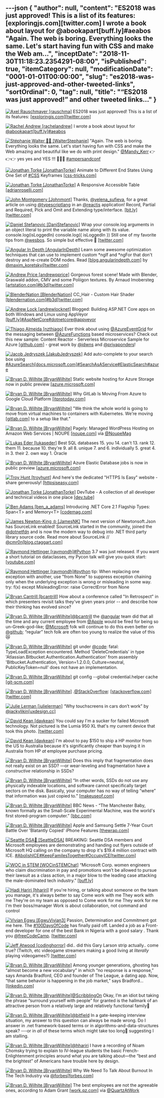---json
{
  "author": null,
  "content": "ES2018 was just approved! This is a list of its features: [exploringjs.com][twitter.com] I wrote a book about layout for @abookapart[buff.ly]#aeabos \"Again. The web is boring. Everything looks the same. Let's start having fun with CSS and make the Web am...",
  "inceptDate": "2018-11-30T11:18:23.2354291-08:00",
  "isPublished": true,
  "itemCategory": null,
  "modificationDate": "0001-01-01T00:00:00",
  "slug": "es2018-was-just-approved-and-other-tweeted-links",
  "sortOrdinal": 0,
  "tag": null,
  "title": "“ES2018 was just approved!” and other tweeted links…"
}
---

[<img alt="Axel Rauschmayer [rauschma]" src="https://songhay.blob.core.windows.net:443/shared-social-twitter/rauschma.jpeg">](https://t.co/8gJIAKUT5n) ES2018 was just approved! This is a list of its features: [[exploringjs.com]](http://exploringjs.com/es2018-es2019/toc.html)[[twitter.com]](https://twitter.com/littledan/status/1011904260315938816)

[<img alt="Rachel Andrew [rachelandrew]" src="https://songhay.blob.core.windows.net:443/shared-social-twitter/rachelandrew.jpg">](https://t.co/bnYdfVIAqQ) I wrote a book about layout for [@abookapart](http://twitter.com/@abookapart)[[buff.ly]](https://buff.ly/2pSS5Yr)[#aeabos](http://twitter.com/search?q='%23aeabos)

[<img alt="Stéphanie Walter 🦊🌈 [WalterStephanie]" src="https://songhay.blob.core.windows.net:443/shared-social-twitter/WalterStephanie.jpg">](https://t.co/sr5yk0Onde) "Again. The web is boring. Everything looks the same. Let's start having fun with CSS and make the Web amazing and beautiful like we do with print design." [@Mandy_Kerr](http://twitter.com/@Mandy_Kerr) 👉👉👉 yes yes and YES !!! 💜💜💜 [#ampersandconf](http://twitter.com/search?q='%23ampersandconf)

[<img alt="Jonathan Torke [JonathanTorke]" src="https://songhay.blob.core.windows.net:443/shared-social-twitter/JonathanTorke.jpg">](https://t.co/HhuiDe5OwM) Animate to Different End States Using One Set of [#CSS](http://twitter.com/search?q='%23CSS) Keyframes [[css-tricks.com]](https://css-tricks.com/animate-different-end-states-using-one-set-css-keyframes/)

[<img alt="Jonathan Torke [JonathanTorke]" src="https://songhay.blob.core.windows.net:443/shared-social-twitter/JonathanTorke.jpg">](https://t.co/HhuiDe5OwM) A Responsive Accessible Table [[adrianroselli.com]](http://adrianroselli.com/2017/11/a-responsive-accessible-table.html)

[<img alt="John Montgomery [Johnmont]" src="https://songhay.blob.core.windows.net:443/shared-social-twitter/Johnmont.jpg">](https://t.co/IH1MqWC0NP) Thanks, [@yelena_sufieva](http://twitter.com/@yelena_sufieva), for a great article on using [@typescriptlang](http://twitter.com/@typescriptlang) in an [@reactjs](http://twitter.com/@reactjs) application! Record, Partial and Required, Pick and Omit and Extending type/interface. [[bit.ly]](http://bit.ly/2MzXZqZ)[[twitter.com]](https://twitter.com/Johnmont/status/1012826559483392003/photo/1)

[<img alt="Daniel Stefanovic [DaniStefanovic]" src="https://songhay.blob.core.windows.net:443/shared-social-twitter/DaniStefanovic.jpg">](https://twitter.com/DaniStefanovic) Wrap your console.log arguments in an object literal to print the variable name along with its value. console.log(isLoggedIn) console.log({ isLoggedIn }) Still one of my favorite tips from [@wesbos](http://twitter.com/@wesbos). So simple but effective 💪 [[twitter.com]](https://twitter.com/DaniStefanovic/status/1011923716085821440/photo/1)

[<img alt="Angular In Depth [AngularInDepth]" src="https://songhay.blob.core.windows.net:443/shared-social-twitter/AngularInDepth.jpg">](https://twitter.com/AngularInDepth) Learn some awesome optimization techniques that can use to implement custom *ngIf and *ngFor that don't destroy and re-create DOM nodes. Read [[blog.angularindepth.com]](https://blog.angularindepth.com/working-with-dom-in-angular-unexpected-consequences-and-optimization-techniques-682ac09f6866) by [@maxim_koretskyi](http://twitter.com/@maxim_koretskyi)[[twitter.com]](https://twitter.com/AngularInDepth/status/1012575746806702080/photo/1)

[<img alt="Andrew Price [andrewpprice]" src="https://songhay.blob.core.windows.net:443/shared-social-twitter/andrewpprice.jpg">](https://t.co/qxkICnrsLq) Gorgeous forest scene! Made with Blender, Graswald addon, CMV and some Poliigon textures. By Arnaud Imobersteg [[artstation.com]](https://www.artstation.com/artwork/2RJGK)[#b3d](http://twitter.com/search?q='%23b3d)[[twitter.com]](https://twitter.com/andrewpprice/status/1011172166820356096/photo/1)

[<img alt="BlenderNation [BlenderNation]" src="https://songhay.blob.core.windows.net:443/shared-social-twitter/BlenderNation.jpg">](https://t.co/Kndjl7hMpn) CC_Hair - Custom Hair Shader [[blendernation.com]](http://www.blendernation.com/2018/06/27/cc_hair-custom-hair-shader/)[#b3d](http://twitter.com/search?q='%23b3d)[[twitter.com]](https://twitter.com/BlenderNation/status/1011899091977146369/photo/1)

[<img alt="Andrew Lock [andrewlocknet]" src="https://songhay.blob.core.windows.net:443/shared-social-twitter/andrewlocknet.jpg">](https://t.co/vQQmDSd1my) Blogged: Building ASP​.NET Core apps on both Windows and Linux using AppVeyor [[buff.ly]](https://buff.ly/2IrDLNO)[#AspNetCore](http://twitter.com/search?q='%23AspNetCore)[#dotnetcore](http://twitter.com/search?q='%23dotnetcore)[@appveyor](http://twitter.com/@appveyor)

[<img alt="Thiago Almeida [nzthiago]" src="https://songhay.blob.core.windows.net:443/shared-social-twitter/nzthiago.jpg">](https://twitter.com/nzthiago) Ever think about using [@AzureEventGrid](http://twitter.com/@AzureEventGrid) for the messaging between [@AzureFunctions](http://twitter.com/@AzureFunctions) based microservices? Check out this new sample: Content Reactor - Serverless Microservice Sample for Azure [[github.com]](https://github.com/Azure-Samples/Serverless-Eventing-Platform-for-Microservices) - great work by [@jdwns](http://twitter.com/@jdwns) and [@priyaponders](http://twitter.com/@priyaponders)! 

[<img alt="Jacob Jedryszek [JakubJedryszek]" src="https://songhay.blob.core.windows.net:443/shared-social-twitter/JakubJedryszek.jpg">](https://t.co/OdJs1nqtwW) Add auto-complete to your search box using [#AzureSearch](http://twitter.com/search?q='%23AzureSearch)[[docs.microsoft.com]](https://docs.microsoft.com/en-us/azure/search/search-autocomplete-tutorial)[#SearchAsAService](http://twitter.com/search?q='%23SearchAsAService)[#ElasticSearch](http://twitter.com/search?q='%23ElasticSearch)[#azure](http://twitter.com/search?q='%23azure)

[<img alt="Bryan D. Wilhite [BryanWilhite]" src="https://songhay.blob.core.windows.net:443/shared-social-twitter/BryanWilhite.jpeg">](http://t.co/UNdqV0Z1zz) Static website hosting for Azure Storage now in public preview [[azure.microsoft.com]](https://azure.microsoft.com/blog/azure-storage-static-web-hosting-public-preview/)

[<img alt="Bryan D. Wilhite [BryanWilhite]" src="https://songhay.blob.core.windows.net:443/shared-social-twitter/BryanWilhite.jpeg">](http://t.co/UNdqV0Z1zz) Why GitLab Is Moving From Azure to Google Cloud Platform [[itprotoday.com]](http://www.itprotoday.com/containers/why-gitlab-moving-azure-google-cloud-platform)

[<img alt="Bryan D. Wilhite [BryanWilhite]" src="https://songhay.blob.core.windows.net:443/shared-social-twitter/BryanWilhite.jpeg">](http://t.co/UNdqV0Z1zz) "We think the whole world is going to move from virtual machines to containers with Kubernetes. We're moving [[gitlab.com]](http://GitLab.com) to a setup like that." 

[<img alt="Bryan D. Wilhite [BryanWilhite]" src="https://songhay.blob.core.windows.net:443/shared-social-twitter/BryanWilhite.jpeg">](http://t.co/UNdqV0Z1zz) Pagely: Managed WordPress Hosting on Amazon Web Services | NOUPE [[noupe.com]](https://www.noupe.com/?p=104755) via [@NoupeMag](http://twitter.com/@NoupeMag)

[<img alt="Lukas Eder [lukaseder]" src="https://songhay.blob.core.windows.net:443/shared-social-twitter/lukaseder.jpg">](https://t.co/GM9UZOQazM) Best SQL databases 15. you 14. can't 13. rank 12. them 11. because 10. they're 9. all 8. unique 7. and 6. individually 5. great 4. in 3. their 2. own way 1. Oracle 

[<img alt="Bryan D. Wilhite [BryanWilhite]" src="https://songhay.blob.core.windows.net:443/shared-social-twitter/BryanWilhite.jpeg">](http://t.co/UNdqV0Z1zz) Azure Elastic Database jobs is now in public preview [[azure.microsoft.com]](https://azure.microsoft.com/blog/azure-elastic-database-jobs-is-now-in-public-preview/)

[<img alt="Troy Hunt [troyhunt]" src="https://songhay.blob.core.windows.net:443/shared-social-twitter/troyhunt.jpg">](https://t.co/AfbmRkyvh8) And here's the dedicated "HTTPS Is Easy" website - share generously! [[httpsiseasy.com]](https://httpsiseasy.com/)

[<img alt="Jonathan Torke [JonathanTorke]" src="https://songhay.blob.core.windows.net:443/shared-social-twitter/JonathanTorke.jpg">](https://t.co/HhuiDe5OwM) DevTube - A collection of all developer and technical videos in one place [[dev.tube]](https://dev.tube/)

[<img alt="Ben Adams [ben_a_adams]" src="https://songhay.blob.core.windows.net:443/shared-social-twitter/ben_a_adams.jpg">](https://t.co/ouz1BJPWro) Introducing .NET Core 2.1 Flagship Types: Span&lt;T&gt; and Memory&lt;T&gt; [[codemag.com]](https://www.codemag.com/Article/1807051/Introducing-.NET-Core-2.1-Flagship-Types-Span-T-and-Memory-T)

[<img alt="James Newton-King ♔ [JamesNK]" src="https://songhay.blob.core.windows.net:443/shared-social-twitter/JamesNK.jpeg">](http://t.co/NT5azIWwVG) The next version of Newtonsoft.Json has SourceLink enabled! SourceLink started in the community, joined the [@dotnetfdn](http://twitter.com/@dotnetfdn) and is now the modern way to debug into .NET third party library source code. Read more about SourceLink // [@cmr0n](http://twitter.com/@cmr0n)[[blog.ctaggart.com]](http://blog.ctaggart.com/2018/06/newtonsoftjson-enabling-source-link.html)

[<img alt="Raymond Hettinger [raymondh]" src="https://songhay.blob.core.windows.net:443/shared-social-twitter/raymondh.jpg">](https://t.co/r5ifYKcnD3)[#Python](http://twitter.com/search?q='%23Python) 3.7 was just released. If you want a short tutorial on dataclasses, my Pycon talk will give you quick start: [[youtube.com]](https://www.youtube.com/watch?v=T-TwcmT6Rcw)

[<img alt="Raymond Hettinger [raymondh]" src="https://songhay.blob.core.windows.net:443/shared-social-twitter/raymondh.jpg">](https://t.co/r5ifYKcnD3)[#python](http://twitter.com/search?q='%23python) tip: When replacing one exception with another, use "from None" to suppress exception chaining only when the underlying exception is wrong or misleading in some way. try: f(x) except MisleadingError: raise CorrectError from None 

[<img alt="Bryan Cantrill [bcantrill]" src="https://songhay.blob.core.windows.net:443/shared-social-twitter/bcantrill.jpg">](http://t.co/VyAyIJP8vR) How about a conference called "In Retrospect" in which presenters revisit talks they've given years prior -- and describe how their thinking has evolved since? 

[<img alt="Bryan D. Wilhite [BryanWilhite]" src="https://songhay.blob.core.windows.net:443/shared-social-twitter/BryanWilhite.jpeg">](http://t.co/UNdqV0Z1zz)[@bcantrill](http://twitter.com/@bcantrill) the [@angular](http://twitter.com/@angular) team did that all the time and any current employee from [@Apple](http://twitter.com/@Apple) would be fired for being so un-Greek-god-like; [@Microsoft](http://twitter.com/@Microsoft) folk will continue to do this even better on [@github](http://twitter.com/@github); “regular” tech folk are often too young to realize the value of this😿 

[<img alt="Bryan D. Wilhite [BryanWilhite]" src="https://songhay.blob.core.windows.net:443/shared-social-twitter/BryanWilhite.jpeg">](http://t.co/UNdqV0Z1zz) git under [@code](http://twitter.com/@code): fatal: TypeLoadException encountered. Method 'DeleteCredentials' in type 'Atlassian.Bitbucket.Authentication.Authentication' from assembly 'Bitbucket.Authentication, Version=1.2.0.0, Culture=neutral, PublicKeyToken=null' does not have an implementation. 

[<img alt="Bryan D. Wilhite [BryanWilhite]" src="https://songhay.blob.core.windows.net:443/shared-social-twitter/BryanWilhite.jpeg">](http://t.co/UNdqV0Z1zz) git config --global credential.helper cache [[git-scm.com]](https://git-scm.com/book/gr/v2/Git-Tools-Credential-Storage)

[<img alt="Bryan D. Wilhite [BryanWilhite]" src="https://songhay.blob.core.windows.net:443/shared-social-twitter/BryanWilhite.jpeg">](http://t.co/UNdqV0Z1zz) .[@StackOverflow](http://twitter.com/@StackOverflow): [[stackoverflow.com]](https://stackoverflow.com/questions/50708020/tfs-git-repository-asking-constantly-for-credentials-on-windows-command-prompt/50730273)[[twitter.com]](https://twitter.com/BryanWilhite/status/1012850709534928896/photo/1)

[<img alt="Julie Lerman [julielerman]" src="https://songhay.blob.core.windows.net:443/shared-social-twitter/julielerman.jpeg">](https://t.co/gBUhMHLXgK) “Why touchscreens in cars don’t work” by [@jackylikin](http://twitter.com/@jackylikin)[[uxdesign.cc]](https://uxdesign.cc/why-touchscreens-dont-work-in-cars-69b6ff3d4355)

[<img alt="David Kean [davkean]" src="https://songhay.blob.core.windows.net:443/shared-social-twitter/davkean.jpg">](http://t.co/UEWWGkuNlk) You could say I'm a sucker for failed Microsoft technology. Not pictured is the Lumia 950 XL that's my current device that took this photo. [[twitter.com]](https://twitter.com/davkean/status/1011409900239446016/photo/1)

[<img alt="David Kean [davkean]" src="https://songhay.blob.core.windows.net:443/shared-social-twitter/davkean.jpg">](http://t.co/UEWWGkuNlk) I'm about to pay $150 to ship a HP monitor from the US to Australia because it's significantly cheaper than buying it in Australia from HP *at* employee purchase pricing. 

[<img alt="Bryan D. Wilhite [BryanWilhite]" src="https://songhay.blob.core.windows.net:443/shared-social-twitter/BryanWilhite.jpeg">](http://t.co/UNdqV0Z1zz) Does this imply that fragmentation does not really exist on an SSD? —or wear-leveling and fragmentation have a *constructive* relationship in SSDs? 

[<img alt="Bryan D. Wilhite [BryanWilhite]" src="https://songhay.blob.core.windows.net:443/shared-social-twitter/BryanWilhite.jpeg">](http://t.co/UNdqV0Z1zz) “In other words, SSDs do not use any physically indexable locations, and software cannot specifically target sectors on the disk. Basically, your computer has no way of telling “where” that information was just copied to.” [[makeuseof.com]](https://www.makeuseof.com/tag/securely-erase-ssd-without-destroying/)

[<img alt="Bryan D. Wilhite [BryanWilhite]" src="https://songhay.blob.core.windows.net:443/shared-social-twitter/BryanWilhite.jpeg">](http://t.co/UNdqV0Z1zz) BBC News - “The Manchester Baby, known formally as the Small-Scale Experimental Machine, was the world's first stored-program computer.” [[bbc.com]](https://www.bbc.com/news/science-environment-44554891)

[<img alt="Bryan D. Wilhite [BryanWilhite]" src="https://songhay.blob.core.windows.net:443/shared-social-twitter/BryanWilhite.jpeg">](http://t.co/UNdqV0Z1zz) Apple and Samsung Settle 7-Year Court Battle Over \'Blatantly Copied\' iPhone Features [[thewrap.com]](https://www.thewrap.com/apple-and-samsung-settle-7-year-court-battle-over-iphone/#.WzQ36kun5fY.twitter)

[<img alt="Seattle DSA🌹 [SeattleDSA]" src="https://songhay.blob.core.windows.net:443/shared-social-twitter/SeattleDSA.jpg">](https://t.co/WhDbT5G5wJ) BREAKING: Seattle DSA members and Microsoft employees are demonstrating and handing out flyers outside of Microsoft HQ calling on the company to drop it's $19.4 million contract with ICE. [#AbolishICE](http://twitter.com/search?q='%23AbolishICE)[#KeepFamilesTogether](http://twitter.com/search?q='%23KeepFamilesTogether)[#OccupyICE](http://twitter.com/search?q='%23OccupyICE)[[twitter.com]](https://twitter.com/SeattleDSA/status/1012368083258753025/video/1)

[<img alt="WOC in STEM [WOCinSTEMChat]" src="https://songhay.blob.core.windows.net:443/shared-social-twitter/WOCinSTEMChat.jpg">](https://twitter.com/WOCinSTEMChat) “Microsoft Corp. women engineers who claim discrimination in pay and promotions won’t be allowed to pursue their lawsuit as a class action, in a major blow to the leading case attacking the male-dominated tech industry.” [[buff.ly]](https://buff.ly/2lz8xv9)

[<img alt="Hadi Hariri [hhariri]" src="https://songhay.blob.core.windows.net:443/shared-social-twitter/hhariri.jpg">](https://t.co/hxBQs1aO75) If you're hiring, or talking about someone on the team you manage, it's always better to say Come work with me They work with me They're on my team as opposed to Come work for me They work for me I'm their boss/manager Work is about collaboration, not command and control 

[<img alt="Vivian Egwu [EgwuVivian3]" src="https://songhay.blob.core.windows.net:443/shared-social-twitter/EgwuVivian3.jpg">](https://twitter.com/EgwuVivian3) Passion, Determination and Commitment got me here. The [#100DaysOfCode](http://twitter.com/search?q='%23100DaysOfCode) has finally paid off. Landed a job as a Front-end developer for one of the best Bank in Nigeria with a good salary . Thank you [@freeCodeCamp](http://twitter.com/@freeCodeCamp). [[twitter.com]](https://twitter.com/EgwuVivian3/status/1011713797436919808/photo/1)

[<img alt="Jeff Atwood [codinghorror]" src="https://songhay.blob.core.windows.net:443/shared-social-twitter/codinghorror.png">](http://t.co/rM9N1bQpLr) did.. did this Gary Larson strip actually.. come true? (Twitch, etc videogame streamers making a good living at *literally* playing videogames?) [[twitter.com]](https://twitter.com/codinghorror/status/1012839807150510081/photo/1)

[<img alt="Bryan D. Wilhite [BryanWilhite]" src="https://songhay.blob.core.windows.net:443/shared-social-twitter/BryanWilhite.jpeg">](http://t.co/UNdqV0Z1zz) Among younger generations, ghosting has “almost become a new vocabulary” in which “no response is a response,” says Amanda Bradford, CEO and founder of The League, a dating app. Now, “that same behavior is happening in the job market,” says Bradford… [[linkedin.com]](https://www.linkedin.com/pulse/people-ghosting-work-its-driving-companies-crazy-chip-cutter/)

[<img alt="Bryan D. Wilhite [BryanWilhite]" src="https://songhay.blob.core.windows.net:443/shared-social-twitter/BryanWilhite.jpeg">](http://t.co/UNdqV0Z1zz)[@ScribblingOn](http://twitter.com/@ScribblingOn) Okay, I’m an idiot but taking the phrase “surround yourself with people” for granted is the hallmark of an attractive person from a relatively large and relatively functional family👮 

[<img alt="Bryan D. Wilhite [BryanWilhite]" src="https://songhay.blob.core.windows.net:443/shared-social-twitter/BryanWilhite.jpeg">](http://t.co/UNdqV0Z1zz)[@bitfield](http://twitter.com/@bitfield) In a gate-keeping interview situation, my answer to this question can always be made wrong. Do I answer in .net framework-based terms or in algorithms-and-data-structures speak? ---or in _all_ of these terms which might take too long😤 suggesting I am stalling. 

[<img alt="Bryan D. Wilhite [BryanWilhite]" src="https://songhay.blob.core.windows.net:443/shared-social-twitter/BryanWilhite.jpeg">](http://t.co/UNdqV0Z1zz)[@hhariri](http://twitter.com/@hhariri) I have a recording of Noam Chomsky trying to explain to IV-league students the basic French-Enlightenment principles around what you are talking about—the “best and the brightest” of Americans have trouble here by design. 

[<img alt="Bryan D. Wilhite [BryanWilhite]" src="https://songhay.blob.core.windows.net:443/shared-social-twitter/BryanWilhite.jpeg">](http://t.co/UNdqV0Z1zz) Why We Need To Talk About Burnout In The Tech Industry via [@forbes](http://twitter.com/@forbes)[[forbes.com]](https://www.forbes.com/sites/laurencebradford/2018/06/19/why-we-need-to-talk-about-burnout-in-the-tech-industry/#62a6f4331406)

[<img alt="Bryan D. Wilhite [BryanWilhite]" src="https://songhay.blob.core.windows.net:443/shared-social-twitter/BryanWilhite.jpeg">](http://t.co/UNdqV0Z1zz) The best employees are not the agreeable ones, according to Adam Grant [[work.qz.com]](https://work.qz.com/1309735/) via [@QuartzAtWork](http://twitter.com/@QuartzAtWork)
